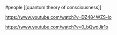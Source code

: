 #people 
[[quantum theory of consciousness]]

https://www.youtube.com/watch?v=DZ484WZS-lo


https://www.youtube.com/watch?v=0_bQwdJir1o

